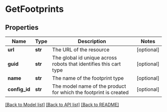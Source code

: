 # GetFootprints

## Properties
Name | Type | Description | Notes
------------ | ------------- | ------------- | -------------
**url** | **str** | The URL of the resource | [optional] 
**guid** | **str** | The global id unique across robots that identifies this cart type | [optional] 
**name** | **str** | The name of the footprint type | [optional] 
**config_id** | **str** | The model name of the product for which the footprint is created | [optional] 

[[Back to Model list]](../README.md#documentation-for-models) [[Back to API list]](../README.md#documentation-for-api-endpoints) [[Back to README]](../README.md)


